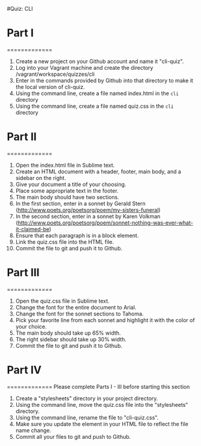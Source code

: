 #Quiz: CLI

#  Part I
  =============
  1. Create a new project on your Github account and name it "cli-quiz".
  2. Log into your Vagrant machine and create the directory /vagrant/workspace/quizzes/cli
  3. Enter in the commands provided by Github into that directory to make it the local version of cli-quiz.
  4. Using the command line, create a file named index.html in the `cli` directory
  5. Using the command line, create a file named quiz.css in the `cli` directory


#  Part II
  =============

  1. Open the index.html file in Sublime text.
  2. Create an HTML document with a header, footer, main body, and a sidebar on the right.
  3. Give your document a title of your choosing.
  4. Place some appropriate text in the footer.
  5. The main body should have two sections.
  6. In the first section, enter in a sonnet by Gerald Stern (http://www.poets.org/poetsorg/poem/my-sisters-funeral)
  7. In the second section, enter in a sonnet by Karen Volkman (http://www.poets.org/poetsorg/poem/sonnet-nothing-was-ever-what-it-claimed-be)
  8. Ensure that each paragraph is in a block element.
  9. Link the quiz.css file into the HTML file.
  10. Commit the file to git and push it to Github.


#  Part III
  =============

  1. Open the quiz.css file in Sublime text.
  2. Change the font for the entire document to Arial.
  3. Change the font for the sonnet sections to Tahoma.
  4. Pick your favorite line from each sonnet and highlight it with the color of your choice.
  5. The main body should take up 65% width.
  6. The right sidebar should take up 30% width.
  7. Commit the file to git and push it to Github.


#  Part IV
  =============
  Please complete Parts I - III before starting this section

  1. Create a "stylesheets" directory in your project directory.
  2. Using the command line, move the quiz.css file into the "stylesheets" directory.
  3. Using the command line, rename the file to "cli-quiz.css".
  4. Make sure you update the <link> element in your HTML file to reflect the file name change.
  5. Commit all your files to git and push to Github.
